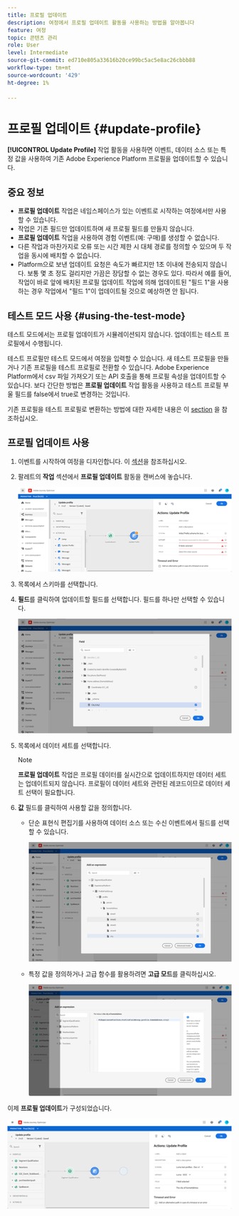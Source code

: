 ```yaml
---
title: 프로필 업데이트
description: 여정에서 프로필 업데이트 활동을 사용하는 방법을 알아봅니다
feature: 여정
topic: 콘텐츠 관리
role: User
level: Intermediate
source-git-commit: ed710e805a33616b20ce99bc5ac5e8ac26cbbb88
workflow-type: tm+mt
source-wordcount: '429'
ht-degree: 1%

---
```


# 프로필 업데이트 {#update-profile}

**[!UICONTROL Update Profile]** 작업 활동을 사용하면 이벤트, 데이터 소스 또는 특정 값을 사용하여 기존 Adobe Experience Platform 프로필을 업데이트할 수 있습니다.

## 중요 정보

* **프로필 업데이트** 작업은 네임스페이스가 있는 이벤트로 시작하는 여정에서만 사용할 수 있습니다.
* 작업은 기존 필드만 업데이트하며 새 프로필 필드를 만들지 않습니다.
* **프로필 업데이트** 작업을 사용하여 경험 이벤트(예: 구매)를 생성할 수 없습니다.
* 다른 작업과 마찬가지로 오류 또는 시간 제한 시 대체 경로를 정의할 수 있으며 두 작업을 동시에 배치할 수 없습니다.
* Platform으로 보낸 업데이트 요청은 속도가 빠르지만 1초 이내에 전송되지 않습니다. 보통 몇 초 정도 걸리지만 가끔은 장담할 수 없는 경우도 있다. 따라서 예를 들어, 작업이 바로 앞에 배치된 프로필 업데이트 작업에 의해 업데이트된 &quot;필드 1&quot;을 사용하는 경우 작업에서 &quot;필드 1&quot;이 업데이트될 것으로 예상하면 안 됩니다.

## 테스트 모드 사용 {#using-the-test-mode}

테스트 모드에서는 프로필 업데이트가 시뮬레이션되지 않습니다. 업데이트는 테스트 프로필에서 수행됩니다.

테스트 프로필만 테스트 모드에서 여정을 입력할 수 있습니다. 새 테스트 프로필을 만들거나 기존 프로필을 테스트 프로필로 전환할 수 있습니다. Adobe Experience Platform에서 csv 파일 가져오기 또는 API 호출을 통해 프로필 속성을 업데이트할 수 있습니다. 보다 간단한 방법은 **프로필 업데이트** 작업 활동을 사용하고 테스트 프로필 부울 필드를 false에서 true로 변경하는 것입니다.

기존 프로필을 테스트 프로필로 변환하는 방법에 대한 자세한 내용은 이 [section](../building-journeys/creating-test-profiles.md#create-test-profiles-csv) 을 참조하십시오.

## 프로필 업데이트 사용

1. 이벤트를 시작하여 여정을 디자인합니다. 이 [섹션](../building-journeys/journey.md)을 참조하십시오.

1. 팔레트의 **작업** 섹션에서 **프로필 업데이트** 활동을 캔버스에 놓습니다.

   ![](../assets/profileupdate0.png)

1. 목록에서 스키마를 선택합니다.

1. **필드**&#x200B;를 클릭하여 업데이트할 필드를 선택합니다. 필드를 하나만 선택할 수 있습니다.

   ![](../assets/profileupdate2.png)

1. 목록에서 데이터 세트를 선택합니다.

   >[!NOTE]
   >
   >**프로필 업데이트** 작업은 프로필 데이터를 실시간으로 업데이트하지만 데이터 세트는 업데이트되지 않습니다. 프로필이 데이터 세트와 관련된 레코드이므로 데이터 세트 선택이 필요합니다.

1. **값** 필드를 클릭하여 사용할 값을 정의합니다.

   * 단순 표현식 편집기를 사용하여 데이터 소스 또는 수신 이벤트에서 필드를 선택할 수 있습니다.

      ![](../assets/profileupdate4.png)

   * 특정 값을 정의하거나 고급 함수를 활용하려면 **고급 모드**&#x200B;를 클릭하십시오.

      ![](../assets/profileupdate3.png)

이제 **프로필 업데이트**&#x200B;가 구성되었습니다.

![](../assets/profileupdate1.png)
